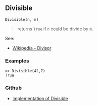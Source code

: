 ## Divisible

```
Divisible(n, m)
```

> returns `True` if `n` could be divide by `m`. 

See:  
* [Wikipedia - Divisor](https://en.wikipedia.org/wiki/Divisor)


### Examples  

```
>> Divisible(42,7)
True
```
 

### Github

* [Implementation of Divisible](https://github.com/axkr/symja_android_library/blob/master/symja_android_library/matheclipse-core/src/main/java/org/matheclipse/core/builtin/NumberTheory.java#L1455) 
